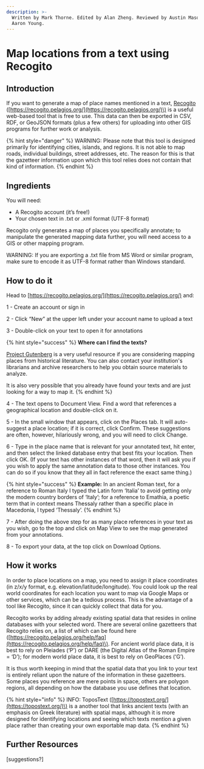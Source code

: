 ```yaml
---
description: >-
  Written by Mark Thorne. Edited by Alan Zheng. Reviewed by Austin Mason and
  Aaron Young.
---
```


# Map locations from a text using Recogito

## **Introduction**

If you want to generate a map of place names mentioned in a text, [Recogito](https://recogito.pelagios.org/) \([https://recogito.pelagios.org/](https://recogito.pelagios.org/)\) is a useful web-based tool that is free to use. This data can then be exported in CSV, RDF, or GeoJSON formats \(plus a few others\) for uploading into other GIS programs for further work or analysis.

{% hint style="danger" %}
WARNING: Please note that this tool is designed primarily for identifying cities, islands, and regions. It is not able to map roads, individual buildings, street addresses, etc. The reason for this is that the gazetteer information upon which this tool relies does not contain that kind of information.
{% endhint %}

## **Ingredients**

You will need:

* A Recogito account \(it’s free!\)
* Your chosen text in .txt or .xml format \(UTF-8 format\)

Recogito only generates a map of places you specifically annotate; to manipulate the generated mapping data further, you will need access to a GIS or other mapping program.

WARNING: If you are exporting a .txt file from MS Word or similar program, make sure to encode it as UTF-8 format rather than Windows standard.

## **How to do it**

Head to [https://recogito.pelagios.org/](https://recogito.pelagios.org/) and:

1 - Create an account or sign in

2 - Click “New” at the upper left under your account name to upload a text

3 - Double-click on your text to open it for annotations

{% hint style="success" %}
**Where can I find the texts?**

[Project Gutenberg](https://www.gutenberg.org/) is a very useful resource if you are considering mapping places from historical literature. You can also contact your institution's librarians and archive researchers to help you obtain source materials to analyze.

It is also very possible that you already have found your texts and are just looking for a way to map it. 
{% endhint %}

4 - The text opens to Document View. Find a word that references a geographical location and double-click on it.

5 - In the small window that appears, click on the Places tab. It will auto-suggest a place location; if it is correct, click Confirm. These suggestions are often, however, hilariously wrong, and you will need to click Change.

6 - Type in the place name that is relevant for your annotated text, hit enter, and then select the linked database entry that best fits your location. Then click OK. \(If your text has other instances of that word, then it will ask you if you wish to apply the same annotation data to those other instances. You can do so if you know that they all in fact reference the exact same thing.\)

{% hint style="success" %}
**Example:** In an ancient Roman text, for a reference to Roman Italy I typed the Latin form ‘Italia’ to avoid getting only the modern country borders of ‘Italy’; for a reference to Emathia, a poetic term that in context means Thessaly rather than a specific place in Macedonia, I typed ‘Thessaly’.
{% endhint %}

7 - After doing the above step for as many place references in your text as you wish, go to the top and click on Map View to see the map generated from your annotations.

8 - To export your data, at the top click on Download Options.

## **How it works**

‌In order to place locations on a map, you need to assign it place coordinates \(in z/x/y format, e.g. elevation/latitude/longitude\). You could look up the real world coordinates for each location you want to map via Google Maps or other services, which can be a tedious process. This is the advantage of a tool like Recogito, since it can quickly collect that data for you.

Recogito works by adding already existing spatial data that resides in online databases with your selected word. There are several online gazetteers that Recogito relies on, a list of which can be found here \([https://recogito.pelagios.org/help/faq](https://recogito.pelagios.org/help/faq)\). For ancient world place data, it is best to rely on Pleiades \(‘P’\) or DARE \(the Digital Atlas of the Roman Empire = ‘D’\); for modern world place data, it is best to rely on GeoPlaces \(‘G’\).

It is thus worth keeping in mind that the spatial data that you link to your text is entirely reliant upon the nature of the information in these gazetteers. Some places you reference are mere points in space, others are polygon regions, all depending on how the database you use defines that location.

{% hint style="info" %}
INFO: ToposText \([https://topostext.org/](https://topostext.org/)\) is a another tool that links ancient texts \(with an emphasis on Greek literature\) with spatial maps, although it is more designed for identifying locations and seeing which texts mention a given place rather than creating your own exportable map data.
{% endhint %}

## **Further Resources**

\[suggestions?\]

